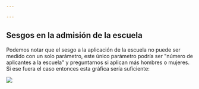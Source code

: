 ```yaml
---

---
```


## Sesgos en la admisión de la escuela

Podemos notar que el sesgo a la aplicación de la escuela no puede ser medido con un solo parámetro, este único parámetro podría ser "número de aplicantes a la escuela" y preguntarnos si aplican más hombres o mujeres. Si ese fuera el caso entonces esta gráfica sería suficiente:

<img src="section_4/#aplicantesporgenero.png"/>
